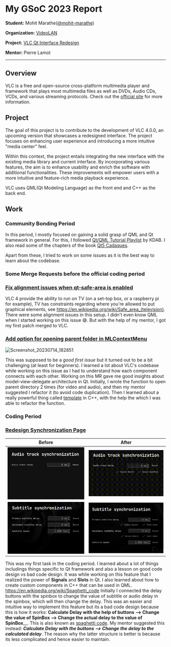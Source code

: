 # My GSoC 2023 Report

**Student:** Mohit Marathe([@mohit-marathe](https://code.videolan.org/mohit-marathe))

**Organization:** [VideoLAN](https://www.videolan.org/)

**Project:** [VLC Qt Interface Redesign](https://summerofcode.withgoogle.com/programs/2023/projects/z26bcE5j)

**Mentor:** Pierre Lamot

---

## Overview

VLC is a free and open-source cross-platform multimedia player and framework that plays most multimedia files as well as DVDs, Audio CDs, VCDs, and various streaming protocols. Check out the [official site](https://www.videolan.org/vlc/) for more information. 

## Project 

The goal of this project is to contribute to the development of VLC 4.0.0, an upcoming version that showcases a redesigned interface. The project focuses on enhancing user experience and introducing a more intuitive "media center" feel. 

Within this context, the project entails integrating the new interface with the existing media library and current interface. By incorporating various features, the aim is to enhance usability and enrich the software with additional functionalities. These improvements will empower users with a more intuitive and feature-rich media playback experience. 

VLC uses QML(Qt Modeling Language) as the front end and C++ as the back end.

## Work

### Community Bonding Period

In this period, I mostly focused on gaining a solid grasp of QML and Qt framework in general. For this, I followed [Qt/QML Tutorial Playlist](https://www.youtube.com/playlist?list=PL6CJYn40gN6hdNC1IGQZfVI707dh9DPRc) by KDAB. I also read some of the chapters of the book [Qt5 Cadaques](http://qmlbook.github.io/).

Apart from these, I tried to work on some issues as it is the best way to learn about the codebase.

### Some Merge Requests before the official coding period

### [Fix alignment issues when qt-safe-area is enabled](https://code.videolan.org/videolan/vlc/-/merge_requests/3446)

VLC 4 provide the ability to run on TV (on a set-top box, or a raspberry pi for example), TV has constraints regarding where you're allowed to put graphical elements,  see https://en.wikipedia.org/wiki/Safe_area_(television). There were some alignment issues in this setup. 
I didn't even know QML when I started working on this issue 😅. But with the help of my mentor, I got my first patch merged to VLC.

### [Add option for opening parent folder in MLContextMenu](https://code.videolan.org/videolan/vlc/-/merge_requests/3437)

![Screenshot_20230714_182851](https://github.com/mohit-marathe/vlc-gsoc-2023-report/assets/96789026/3bc7fc1c-1c89-4488-9646-139740f0af25)

This was supposed to be a _good first issue_ but it turned out to be a bit challenging (at least for beginners). I learned a lot about VLC's codebase while working on this issue as I had to understand how each component connects with each other. Working on this MR gave me good insights about model-view-delegate architecture in Qt.
Initially, I wrote the function to open parent directory 2 times (for video and audio), and then my mentor suggested I refactor it (to avoid code duplication). Then I learned about a really powerful thing called [template](https://en.m.wikipedia.org/wiki/Template_(C%2B%2B)) in C++, with the help the which I was able to refactor the function.


### Coding Period

### [Redesign Synchronization Page](https://code.videolan.org/videolan/vlc/-/merge_requests/3796)

| Before      | After |
| ----------- | ----------- |  
![](screenshots/TracksPageAudio_before.png) | ![](screenshots/TracksPageAudio_after.gif)
![](screenshots/TracksPageSubtitle_before.png) | ![](screenshots/TracksPageSubtitle_after.png)

This was my first task in the coding period. I learned about a lot of things includings things specific to Qt framework and also a lesson on good code design vs bad code design. It was while working on this feature that I realized the power of **Signals** and **Slots** in Qt. I also learned about how to create custom components in C++ that can be used in QML. 
https://en.wikipedia.org/wiki/Spaghetti_code
Initially I connected the delay buttons with the spinbox to change the value of subtitle or audio delay in the spinbox, which will then change the delay. This was an easier and intuitive way to implement this feature but its a bad code design because this is how it works: **Calculate Delay with the help of buttons --> Change the value of SpinBox --> Change the actual delay to the value of SpinBox**__. This is also known as [spaghetti code](https://en.wikipedia.org/wiki/Spaghetti_code). My mentor suggested this instead: _**Calculate Delay with the buttons --> Change the delay to the calculated delay**_. The reason why the latter structure is better is because its less complicated and hence easier to maintain.




